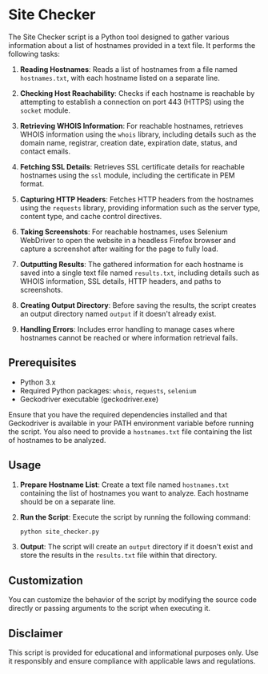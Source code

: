 # Site Checker

The Site Checker script is a Python tool designed to gather various information about a list of hostnames provided in a text file. It performs the following tasks:

1. **Reading Hostnames**: Reads a list of hostnames from a file named `hostnames.txt`, with each hostname listed on a separate line.

2. **Checking Host Reachability**: Checks if each hostname is reachable by attempting to establish a connection on port 443 (HTTPS) using the `socket` module.

3. **Retrieving WHOIS Information**: For reachable hostnames, retrieves WHOIS information using the `whois` library, including details such as the domain name, registrar, creation date, expiration date, status, and contact emails.

4. **Fetching SSL Details**: Retrieves SSL certificate details for reachable hostnames using the `ssl` module, including the certificate in PEM format.

5. **Capturing HTTP Headers**: Fetches HTTP headers from the hostnames using the `requests` library, providing information such as the server type, content type, and cache control directives.

6. **Taking Screenshots**: For reachable hostnames, uses Selenium WebDriver to open the website in a headless Firefox browser and capture a screenshot after waiting for the page to fully load.

7. **Outputting Results**: The gathered information for each hostname is saved into a single text file named `results.txt`, including details such as WHOIS information, SSL details, HTTP headers, and paths to screenshots.

8. **Creating Output Directory**: Before saving the results, the script creates an output directory named `output` if it doesn't already exist.

9. **Handling Errors**: Includes error handling to manage cases where hostnames cannot be reached or where information retrieval fails.

## Prerequisites

- Python 3.x
- Required Python packages: `whois`, `requests`, `selenium`
- Geckodriver executable (geckodriver.exe)

Ensure that you have the required dependencies installed and that Geckodriver is available in your PATH environment variable before running the script. You also need to provide a `hostnames.txt` file containing the list of hostnames to be analyzed.

## Usage

1. **Prepare Hostname List**: Create a text file named `hostnames.txt` containing the list of hostnames you want to analyze. Each hostname should be on a separate line.

2. **Run the Script**: Execute the script by running the following command:

   ```bash
   python site_checker.py
   ```

3. **Output**: The script will create an `output` directory if it doesn't exist and store the results in the `results.txt` file within that directory.

## Customization

You can customize the behavior of the script by modifying the source code directly or passing arguments to the script when executing it.

## Disclaimer

This script is provided for educational and informational purposes only. Use it responsibly and ensure compliance with applicable laws and regulations.
